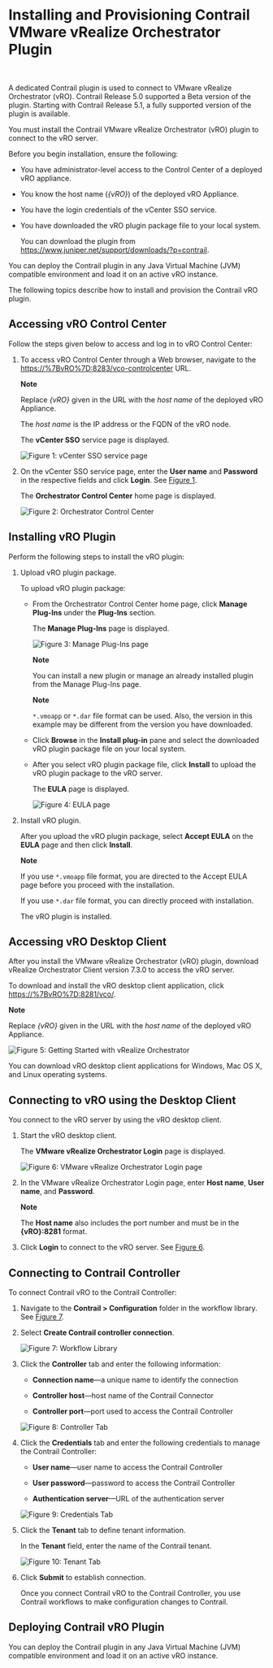 # Installing and Provisioning Contrail VMware vRealize Orchestrator Plugin

 

A dedicated Contrail plugin is used to connect to VMware vRealize
Orchestrator (vRO). Contrail Release 5.0 supported a Beta version of the
plugin. Starting with Contrail Release 5.1, a fully supported version of
the plugin is available.

You must install the Contrail VMware vRealize Orchestrator (vRO) plugin
to connect to the vRO server.

Before you begin installation, ensure the following:

-   You have administrator-level access to the Control Center of a
    deployed vRO appliance.

-   You know the host name (*{vRO}*) of the deployed vRO Appliance.

-   You have the login credentials of the vCenter SSO service.

-   You have downloaded the vRO plugin package file to your local
    system.

    You can download the plugin from
    <https://www.juniper.net/support/downloads/?p=contrail>.

You can deploy the Contrail plugin in any Java Virtual Machine (JVM)
compatible environment and load it on an active vRO instance.

<div id="intro">

<div class="mini-toc-intro">

The following topics describe how to install and provision the Contrail
vRO plugin.

</div>

</div>

## Accessing vRO Control Center

Follow the steps given below to access and log in to vRO Control Center:

1.  To access vRO Control Center through a Web browser, navigate to the
    <https://%7BvRO%7D:8283/vco-controlcenter> URL.

    **Note**

    Replace *{vRO}* given in the URL with the *host name* of the
    deployed vRO Appliance.

    The *host name* is the IP address or the FQDN of the vRO node.

    The **vCenter SSO** service page is displayed.

    ![Figure 1: vCenter SSO service
    page](documentation/images/s007052.png)

2.  On the vCenter SSO service page, enter the **User name** and
    **Password** in the respective fields and click **Login**. See
    [Figure 1](install-contrail-vRO-plugin.html#vCenter-sso).

    The **Orchestrator Control Center** home page is displayed.

    ![Figure 2: Orchestrator Control
    Center](documentation/images/s007053.png)

## Installing vRO Plugin

Perform the following steps to install the vRO plugin:

1.  Upload vRO plugin package.

    To upload vRO plugin package:

    -   From the Orchestrator Control Center home page, click **Manage
        Plug-Ins** under the **Plug-Ins** section.

        The **Manage Plug-Ins** page is displayed.

        ![Figure 3: Manage Plug-Ins
        page](documentation/images/s007054.png)

        **Note**

        You can install a new plugin or manage an already installed
        plugin from the Manage Plug-Ins page.

        **Note**

        `*.vmoapp` or `*.dar` file format can be used. Also, the version
        in this example may be different from the version you have
        downloaded.

    -   Click **Browse** in the **Install plug-in** pane and select the
        downloaded vRO plugin package file on your local system.

    -   After you select vRO plugin package file, click **Install** to
        upload the vRO plugin package to the vRO server.

        The **EULA** page is displayed.

        ![Figure 4: EULA page](documentation/images/s007055.png)

2.  Install vRO plugin.

    After you upload the vRO plugin package, select **Accept EULA** on
    the **EULA** page and then click **Install**.

    **Note**

    If you use `*.vmoapp` file format, you are directed to the Accept
    EULA page before you proceed with the installation.

    If you use `*.dar` file format, you can directly proceed with
    installation.

    The vRO plugin is installed.

## Accessing vRO Desktop Client

After you install the VMware vRealize Orchestrator (vRO) plugin,
download vRealize Orchestrator Client version 7.3.0 to access the vRO
server.

To download and install the vRO desktop client application, click
<https://%7BvRO%7D:8281/vco/>.

**Note**

Replace *{vRO}* given in the URL with the *host name* of the deployed
vRO Appliance.

![Figure 5: Getting Started with vRealize
Orchestrator](documentation/images/s007056.png)

You can download vRO desktop client applications for Windows, Mac OS X,
and Linux operating systems.

## Connecting to vRO using the Desktop Client

You connect to the vRO server by using the vRO desktop client.

1.  Start the vRO desktop client.

    The **VMware vRealize Orchestrator Login** page is displayed.

    ![Figure 6: VMware vRealize Orchestrator Login
    page](documentation/images/s007057.png)

2.  In the VMware vRealize Orchestrator Login page, enter **Host name**,
    **User name**, and **Password**.

    **Note**

    The **Host name** also includes the port number and must be in the
    ****{vRO}:8281**** format.

3.  Click **Login** to connect to the vRO server. See
    [Figure 6](install-contrail-vRO-plugin.html#vRO-login-page).

## Connecting to Contrail Controller

To connect Contrail vRO to the Contrail Controller:

1.  Navigate to the **Contrail &gt; Configuration** folder in the
    workflow library. See
    [Figure 7](install-contrail-vRO-plugin.html#workflow-library).

2.  Select **Create Contrail controller connection**.

    ![Figure 7: Workflow Library](documentation/images/s007058.png)

3.  Click the **Controller** tab and enter the following information:

    -   **Connection name**—a unique name to identify the connection

    -   **Controller host**—host name of the Contrail Connector

    -   **Controller port**—port used to access the Contrail Controller

    ![Figure 8: Controller Tab](documentation/images/s007059.png)

4.  Click the **Credentials** tab and enter the following credentials to
    manage the Contrail Controller:

    -   **User name**—user name to access the Contrail Controller

    -   **User password**—password to access the Contrail Controller

    -   **Authentication server**—URL of the authentication server

    ![Figure 9: Credentials Tab](documentation/images/s007060.png)

5.  Click the **Tenant** tab to define tenant information.

    In the **Tenant** field, enter the name of the Contrail tenant.

    ![Figure 10: Tenant Tab](documentation/images/s007061.png)

6.  Click **Submit** to establish connection.

    Once you connect Contrail vRO to the Contrail Controller, you use
    Contrail workflows to make configuration changes to Contrail.

## Deploying Contrail vRO Plugin

You can deploy the Contrail plugin in any Java Virtual Machine (JVM)
compatible environment and load it on an active vRO instance.

 
